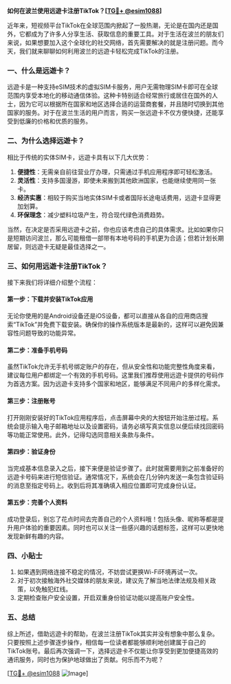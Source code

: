**如何在波兰使用远遊卡注册TikTok？[[TG💪+ @esim1088](https://t.me/s/esim1088)]**

近年来，短视频平台TikTok在全球范围内掀起了一股热潮，无论是在国内还是国外，它都成为了许多人分享生活、获取信息的重要工具。对于生活在波兰的朋友们来说，如果想要加入这个全球化的社交网络，首先需要解决的就是注册问题。而今天，我们就来聊聊如何利用波兰的远遊卡轻松完成TikTok的注册。

### 一、什么是远遊卡？

远遊卡是一种支持eSIM技术的虚拟SIM卡服务，用户无需物理SIM卡即可在全球范围内享受本地化的移动通信体验。这种卡特别适合经常旅行或居住在国外的人士，因为它可以根据所在国家和地区选择合适的运营商套餐，并且随时切换到其他国家的服务。对于在波兰生活的用户而言，购买一张远遊卡不仅方便快捷，还能享受到低廉的价格和优质的服务。

### 二、为什么选择远遊卡？

相比于传统的实体SIM卡，远遊卡具有以下几大优势：

1. **便捷性**：无需亲自前往营业厅办理，只需通过手机应用程序即可轻松激活。
2. **灵活性**：支持多国漫游，即使未来搬到其他欧洲国家，也能继续使用同一张卡。
3. **经济实惠**：相较于购买当地实体SIM卡或者国际长途电话费用，远遊卡显得更加划算。
4. **环保理念**：减少塑料垃圾产生，符合现代绿色消费趋势。

当然，在决定是否采用远遊卡之前，你也应该考虑自己的具体需求。比如如果你只是短期访问波兰，那么可能租借一部带有本地号码的手机更为合适；但若计划长期居留，则远遊卡无疑是最佳选择之一。

### 三、如何用远遊卡注册TikTok？

接下来我们将详细介绍整个流程：

#### 第一步：下载并安装TikTok应用

无论你使用的是Android设备还是iOS设备，都可以直接从各自的应用商店搜索“TikTok”并免费下载安装。确保你的操作系统版本是最新的，这样可以避免因兼容性问题导致的功能异常。

#### 第二步：准备手机号码

虽然TikTok允许无手机号绑定账户的存在，但从安全性和功能完整性角度来看，建议每位用户都绑定一个有效的手机号码。这里我们推荐使用远遊卡提供的号码作为首选方案。因为远遊卡支持多个国家和地区，能够满足不同用户的多样化需求。

#### 第三步：注册账号

打开刚刚安装好的TikTok应用程序后，点击屏幕中央的大按钮开始注册过程。系统会提示输入电子邮箱地址以及设置密码，请务必填写真实信息以便后续找回密码等功能正常使用。此外，记得勾选同意相关条款与条件。

#### 第四步：验证身份

当完成基本信息录入之后，接下来便是验证步骤了。此时就需要用到之前准备好的远遊卡号码来进行短信验证。通常情况下，系统会在几分钟内发送一条包含验证码的消息至指定号码上。收到后将其准确填入相应位置即可完成身份认证。

#### 第五步：完善个人资料

成功登录后，别忘了花点时间去完善自己的个人资料哦！包括头像、昵称等都是提升用户体验的重要因素。同时也可以关注一些感兴趣的话题标签，这样可以更快地发现新鲜有趣的内容。

### 四、小贴士

1. 如果遇到网络连接不稳定的情况，不妨尝试更换Wi-Fi环境再试一次。
2. 对于初次接触海外社交媒体的朋友来说，建议先了解当地法律法规及相关政策，以免触犯红线。
3. 定期检查账户安全设置，开启双重身份验证功能以提高账户安全性。

### 五、总结

综上所述，借助远遊卡的帮助，在波兰注册TikTok其实并没有想象中那么复杂。只要按照上述步骤逐步操作，相信每一位读者都能够顺利地创建属于自己的TikTok账号。最后再次强调一下，选择远遊卡不仅能让你享受到更加便捷高效的通讯服务，同时也为保护地球做出了贡献。何乐而不为呢？

[[TG💪+ @esim1088](https://t.me/s/esim1088) ![Image](https://i.postimg.cc/4NQfJmqS/Snipaste-2025-05-13-00-14-12.png)]